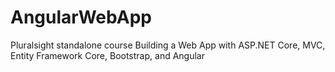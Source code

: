 # AngularWebApp
Pluralsight standalone course Building a Web App with ASP.NET Core, MVC, Entity Framework Core, Bootstrap, and Angular
